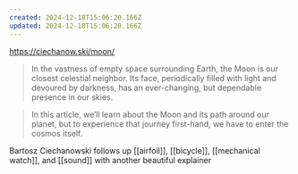 ```yaml
---
created: 2024-12-18T15:06:20.166Z
updated: 2024-12-18T15:06:20.166Z
---
```

https://ciechanow.ski/moon/

> In the vastness of empty space surrounding Earth, the Moon is our closest celestial neighbor. Its face, periodically filled with light and devoured by darkness, has an ever-changing, but dependable presence in our skies.

> In this article, we’ll learn about the Moon and its path around our planet, but to experience that journey first-hand, we have to enter the cosmos itself.

Bartosz Ciechanowski follows up [[airfoil]], [[bicycle]], [[mechanical watch]], and [[sound]] with another beautiful explainer


